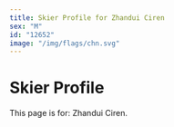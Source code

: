 ```yaml
---
title: Skier Profile for Zhandui Ciren
sex: "M"
id: "12652"
image: "/img/flags/chn.svg" 
---
```


# Skier Profile

This page is for: Zhandui Ciren.
    